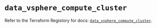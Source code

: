 # `data_vsphere_compute_cluster`

Refer to the Terraform Registory for docs: [`data_vsphere_compute_cluster`](https://registry.terraform.io/providers/hashicorp/vsphere/2.4.2/docs/data-sources/compute_cluster).
